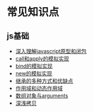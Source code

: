 常见知识点
=====
## js基础
* [深入理解javascript原型和闭包](https://www.cnblogs.com/wangfupeng1988/p/3977987.html)
* [call和apply的模拟实现](https://github.com/mqyqingfeng/Blog/issues/11)
* [bind的模拟实现](https://github.com/mqyqingfeng/Blog/issues/12)
* [new的模拟实现](https://github.com/mqyqingfeng/Blog/issues/13)
* [继承的多种方式和优缺点](https://github.com/mqyqingfeng/Blog/issues/16)
* [作用域和动态作用域](https://github.com/mqyqingfeng/Blog/issues/3)
* [数组对象与arguments](https://github.com/mqyqingfeng/Blog/issues/14)
* [深浅拷贝](https://github.com/mqyqingfeng/Blog/issues/32)
